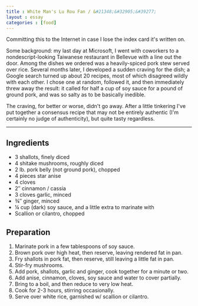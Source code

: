 ```yaml
---
title : White Man's Lu Rou Fan / &#21348;&#32905;&#39277;
layout : essay
categories : [food]
---
```


Committing this to the Internet in case I lose the index card it's written on.

Some background: my last day at Microsoft, I went with coworkers to a
nondescript-looking Taiwanese restaurant in Bellevue with a line out the door.
Among the dishes we ordered was a heavily-spiced pork stew served over rice.
Several months later, I developed a sudden craving for the dish; a Google search
turned up about 20 recipes, most of which disagreed wildly with each other. I
chose one at random, followed it, and then immediately threw away the result: it
called for half a cup of soy sauce for a pound of ground pork, and was so salty
as to be basically inedible.

The craving, for better or worse, didn't go away. After a little tinkering I've
put together a consensus recipe that may not be entirely authentic (I'm
certainly no judge of authenticity), but quite tasty regardless.

***

## Ingredients

- 3 shallots, finely diced
- 4 shitake mushrooms, roughly diced
- 2 lb. pork belly (not ground pork), chopped
- 4 pieces star anise
- 4 cloves
- 2&Prime; cinnamon / cassia
- 3 cloves garlic, minced
- &frac34;&Prime; ginger, minced
- &frac14; cup (dark) soy sauce, and a little extra to marinate with
- Scallion or cilantro, chopped

## Preparation

1. Marinate pork in a few tablespoons of soy sauce.
2. Brown pork over high heat, then reserve, leaving rendered fat in pan.
3. Fry shallots in pork fat, then reserve, still leaving a little fat in pan.
4. Stir-fry mushrooms.
5. Add pork, shallots, garlic and ginger, cook together for a minute or two.
6. Add anise, cinnamon, cloves, soy sauce and water to cover partially.
7. Bring to a boil, and then reduce to very low heat.
8. Cook for 2-3 hours, stirring occasionally.
9. Serve over white rice, garnished w/ scallion or cilantro. 

